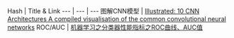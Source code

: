 Hash | Title & Link
--- | --- | ---
图解CNN模型 | [Illustrated: 10 CNN Architectures A compiled visualisation of the common convolutional neural networks](https://towardsdatascience.com/illustrated-10-cnn-architectures-95d78ace614d)
ROC/AUC | [机器学习之分类器性能指标之ROC曲线、AUC值](https://www.cnblogs.com/dlml/p/4403482.html)


